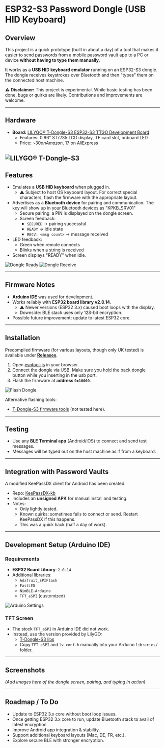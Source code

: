 # ESP32-S3 Password Dongle (USB HID Keyboard)

## Overview

This project is a quick prototype (built in about a day) of a tool that makes it easier to send passwords from a mobile password vault app to a PC or device **without having to type them manually**.  

It works as a **USB HID keyboard emulator** running on an ESP32-S3 dongle. The dongle receives keystrokes over Bluetooth and then "types" them on the connected host machine.

⚠️ **Disclaimer:** This project is experimental. While basic testing has been done, bugs or quirks are likely. Contributions and improvements are welcome.

---

## Hardware

- **Board:** [LILYGO® T-Dongle-S3 ESP32-S3 TTGO Development Board](https://github.com/Xinyuan-LilyGO/T-Dongle-S3)  
  - Features: 0.96" ST7735 LCD display, TF card slot, onboard LED  
  - Price: ~$30 on Amazon, ~$17 on AliExpress
    
![LILYGO® T-Dongle-S3](doc/lilygo_usb_s3_dongle_.jpg)
---

## Features

- Emulates a **USB HID keyboard** when plugged in.
  - ⚠️ Subject to host OS keyboard layout. For correct special characters, flash the firmware with the appropriate layout.
- Advertises as a **Bluetooth device** for pairing and communication. The key will show up in your Bluetooth devices as "KPKB_SRV01"
  - Secure pairing: a PIN is displayed on the dongle screen.
  - Screen feedback:
    - `SECURED` → pairing successful  
    - `READY` → idle state  
    - `RECV: <msg count>` → message received
- LED feedback:
  - Green when remote connects  
  - Blinks when a string is received
- Screen displays "READY" when idle.

![Dongle Ready](doc/bluekb_dongle_ready.jpg) ![Dongle Receive](doc/bluekb_dongle_recv.jpg)

---

## Firmware Notes

- **Arduino IDE** was used for development.  
- Works reliably with **ESP32 board library v2.0.14**.  
  - ⚠️ Newer versions (ESP32 3.x) caused boot loops with the display.  
  - Downside: BLE stack uses only 128-bit encryption.  
- Possible future improvement: update to latest ESP32 core.

---

## Installation

Precompiled firmware (for various layouts, though only UK tested) is available under **[Releases](./releases)**.

1. Open [esptool-js](https://espressif.github.io/esptool-js/) in your browser.
2. Connect the dongle via USB. Make sure you hold the back dongle button while you inserting in the usb port.
3. Flash the firmware at **address `0x10000`**.

![Flash Dongle](doc/website_firmware_screen1.jpg)

Alternative flashing tools:  
- [T-Dongle-S3 firmware tools](https://github.com/Xinyuan-LilyGO/T-Dongle-S3/tree/main/firmware) (not tested here).

---

## Testing

- Use any **BLE Terminal app** (Android/iOS) to connect and send test messages.  
- Messages will be typed out on the host machine as if from a keyboard.

---

## Integration with Password Vaults

A modified KeePassDX client for Android has been created:  
- Repo: [KeePassDX-kb](https://github.com/larrylart/KeePassDX-kb)  
- Includes an **unsigned APK** for manual install and testing.  
- Notes:
  - Only lightly tested.  
  - Known quirks: sometimes fails to connect or send. Restart KeePassDX if this happens.  
  - This was a quick hack (half a day of work).

---

## Development Setup (Arduino IDE)

### Requirements

- **ESP32 Board Library**: `2.0.14`  
- Additional libraries:
  - `Adafruit_SPIFlash`
  - `FastLED`
  - `NimBLE-Arduino`
  - `TFT_eSPI` (customized)

![Arduino Settings](doc/arduino_studio_settings.jpg)

### TFT Screen

- The stock `TFT_eSPI` in Arduino IDE did not work.  
- Instead, use the version provided by LilyGO:  
  - [T-Dongle-S3 libs](https://github.com/Xinyuan-LilyGO/T-Dongle-S3/tree/main/lib)  
  - Copy `TFT_eSPI` and `lv_conf.h` manually into your Arduino `libraries/` folder.

---

## Screenshots

*(Add images here of the dongle screen, pairing, and typing in action)*

---

## Roadmap / To Do

- Update to ESP32 3.x core without boot loop issues.
- Once getting ESP32 3.x core to run, update Bluetooth stack to avail of latest encryption
- Improve Android app integration & stability.  
- Support additional keyboard layouts (Mac, DE, FR, etc.).  
- Explore secure BLE with stronger encryption.


